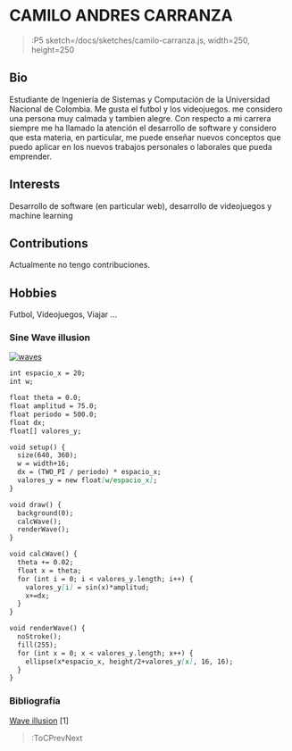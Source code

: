 # CAMILO ANDRES CARRANZA

> :P5 sketch=/docs/sketches/camilo-carranza.js, width=250, height=250

## Bio
Estudiante de Ingeniería de Sistemas y Computación de la Universidad Nacional de Colombia.  Me gusta el futbol y los videojuegos. me considero  una persona muy calmada y tambien alegre. Con respecto a mi carrera siempre me ha llamado la atención el desarrollo de software y considero que esta materia, en particular, me puede enseñar nuevos conceptos que puedo aplicar en los nuevos trabajos personales o laborales que pueda emprender. 

## Interests

Desarrollo de software (en particular web), desarrollo de videojuegos y machine learning

## Contributions

Actualmente no tengo contribuciones.

## Hobbies

Futbol, Videojuegos, Viajar ...

### Sine Wave illusion

<a href="https://ibb.co/ZmJMzjc"><img src="https://i.ibb.co/pyPLj74/waves.gif" alt="waves" border="0"></a>

```md
int espacio_x = 20;
int w;           

float theta = 0.0;
float amplitud = 75.0;
float periodo = 500.0;
float dx;
float[] valores_y;

void setup() {
  size(640, 360);
  w = width+16;
  dx = (TWO_PI / periodo) * espacio_x;
  valores_y = new float[w/espacio_x];
}

void draw() {
  background(0);
  calcWave();
  renderWave();
}

void calcWave() {
  theta += 0.02;
  float x = theta;
  for (int i = 0; i < valores_y.length; i++) {
    valores_y[i] = sin(x)*amplitud;
    x+=dx;
  }
}

void renderWave() {
  noStroke();
  fill(255);
  for (int x = 0; x < valores_y.length; x++) {
    ellipse(x*espacio_x, height/2+valores_y[x], 16, 16);
  }
}

```
### Bibliografía
[Wave illusion](https://processing.org/examples/sinewave.html) [1]

> :ToCPrevNext
